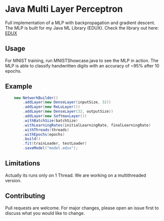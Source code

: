 # Java Multi Layer Perceptron
Full implementation of a MLP with backpropagation and gradient descent. The MLP is built for my Java ML Library (EDUX).
Check the library out here: [EDUX](https://github.com/Samyssmile/edux)

## Usage
For MNIST training, run MNISTShowcase.java to see the MLP in action. The MLP is able to classify handwritten digits with an accuracy of ~95% after 10 epochs.

## Example

```java
    new NetworkBuilder()
        .addLayer(new DenseLayer(inputSize, 32))
        .addLayer(new ReLuLayer())
        .addLayer(new DenseLayer(32, outputSize))
        .addLayer(new SoftmaxLayer())
        .withBatchSize(batchSize)
        .withLearningRates(initialLearningRate, finalLearningRate)
        .withThreads(threads)
        .withEpochs(epochs)
        .build()
        .fit(trainLoader, testLoader)
        .saveModel("model.edux");
```

## Limitations
Actually its runs only on 1 Thread. We are working on a multithreaded version. 

## Contributing
Pull requests are welcome. For major changes, please open an issue first to discuss what you would like to change.